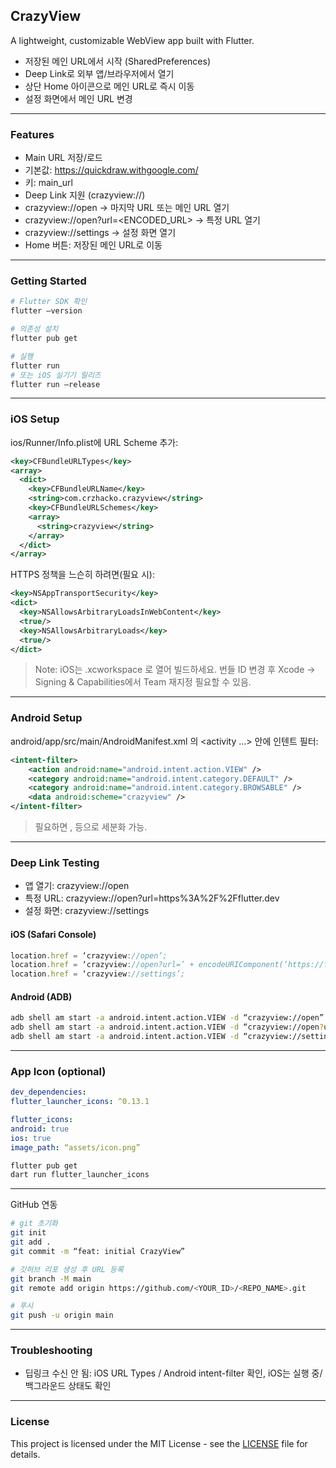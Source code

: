 ## CrazyView

A lightweight, customizable WebView app built with Flutter.
-	저장된 메인 URL에서 시작 (SharedPreferences)
-	Deep Link로 외부 앱/브라우저에서 열기
-	상단 Home 아이콘으로 메인 URL로 즉시 이동
-	설정 화면에서 메인 URL 변경

---

### Features
-	Main URL 저장/로드
  -	기본값: https://quickdraw.withgoogle.com/
  -	키: main_url
-	Deep Link 지원 (crazyview://)
  -	crazyview://open → 마지막 URL 또는 메인 URL 열기
  -	crazyview://open?url=<ENCODED_URL> → 특정 URL 열기
  -	crazyview://settings → 설정 화면 열기
-	Home 버튼: 저장된 메인 URL로 이동

---

### Getting Started

```bash
# Flutter SDK 확인
flutter –version

# 의존성 설치
flutter pub get

# 실행
flutter run
# 또는 iOS 실기기 릴리즈
flutter run –release
```

---

### iOS Setup

ios/Runner/Info.plist에 URL Scheme 추가:

```xml
<key>CFBundleURLTypes</key>
<array>
  <dict>
    <key>CFBundleURLName</key>
    <string>com.crzhacko.crazyview</string>
    <key>CFBundleURLSchemes</key>
    <array>
      <string>crazyview</string>
    </array>
  </dict>
</array>
```

HTTPS 정책을 느슨히 하려면(필요 시):

```xml
<key>NSAppTransportSecurity</key>
<dict>
  <key>NSAllowsArbitraryLoadsInWebContent</key>
  <true/>
  <key>NSAllowsArbitraryLoads</key>
  <true/>
</dict>
```

> Note: iOS는 .xcworkspace 로 열어 빌드하세요. 번들 ID 변경 후 Xcode → Signing & Capabilities에서 Team 재지정 필요할 수 있음.

---

### Android Setup

android/app/src/main/AndroidManifest.xml 의 <activity ...> 안에 인텐트 필터:

```xml
<intent-filter>
    <action android:name="android.intent.action.VIEW" />
    <category android:name="android.intent.category.DEFAULT" />
    <category android:name="android.intent.category.BROWSABLE" />
    <data android:scheme="crazyview" />
</intent-filter>
```

> 필요하면 <data android:host="open" />, <data android:host="settings" /> 등으로 세분화 가능.

---

### Deep Link Testing
- 앱 열기: crazyview://open
-	특정 URL: crazyview://open?url=https%3A%2F%2Fflutter.dev
-	설정 화면: crazyview://settings

#### iOS (Safari Console)

```js
location.href = ‘crazyview://open’;
location.href = ‘crazyview://open?url=’ + encodeURIComponent(‘https://flutter.dev’);
location.href = ‘crazyview://settings’;
```

#### Android (ADB)

```bash
adb shell am start -a android.intent.action.VIEW -d “crazyview://open”
adb shell am start -a android.intent.action.VIEW -d “crazyview://open?url=https%3A%2F%2Fflutter.dev”
adb shell am start -a android.intent.action.VIEW -d “crazyview://settings”
```

---

### App Icon (optional)

```yaml
dev_dependencies:
flutter_launcher_icons: ^0.13.1

flutter_icons:
android: true
ios: true
image_path: “assets/icon.png”
```

```bash
flutter pub get
dart run flutter_launcher_icons
```

---

GitHub 연동

```bash
# git 초기화
git init
git add .
git commit -m “feat: initial CrazyView”

# 깃허브 리포 생성 후 URL 등록
git branch -M main
git remote add origin https://github.com/<YOUR_ID>/<REPO_NAME>.git

# 푸시
git push -u origin main
```

---

### Troubleshooting
-	딥링크 수신 안 됨: iOS URL Types / Android intent-filter 확인, iOS는 실행 중/백그라운드 상태도 확인

---

### License
This project is licensed under the MIT License - see the [LICENSE](LICENSE) file for details.